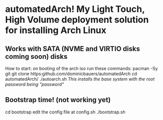 # automatedArch! My Light Touch, High Volume deployment solution for installing Arch Linux
## Works with SATA (NVME and VIRTIO disks coming soon) disks
How to start:
on booting of the arch iso run these commands:
pacman -Sy git
git clone https:github.com/dominicbauers/automatedArch
cd automatedArch/
./autoarch.sh
*This installs the base system with the root password being "password"*
## Bootstrap time! (not working yet)
cd bootstrap
edit the config file at config.sh
./bootstrap.sh
